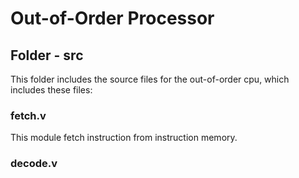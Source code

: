 # Out-of-Order Processor

## Folder - src

This folder includes the source files for the out-of-order cpu, which includes these files:

### fetch.v

This module fetch instruction from instruction memory.

### decode.v



